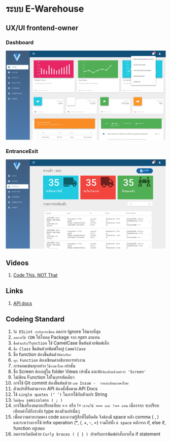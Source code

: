 # ระบบ E-Warehouse

## UX/UI frontend-owner

### Dashboard
<p align="center">
  <img width="900" src="markdown/Dashboard.png">
</p>

### EntranceExit
<p align="center">
  <img width="900" src="markdown/EntranceExit.png">
</p>

## Videos
1. [Code This, NOT That](https://www.youtube.com/watch?v=Mus_vwhTCq0&ab_channel=Fireship)

## Links
1. [API docs](https://docs.google.com/document/d/1q6_sfjQ6jyJRovntlbM1WJCFNmN0vhXicqVxJ43BS1Q/edit?usp=sharing)
## Codeing Standard

1. `ใช้ ESLint กำกับการเขียน` ลดการ Ignore ให้มากที่สุด
2. `ลดการใช้ CDN` ให้โหลด Package จาก npm มาแทน
3. `ชื่อตัวแปร/function` ใช้ CamelCase ขึ้นต้นด้วยพิมพ์เล็ก
4. `ชื่อ Class` ขึ้นต้นด้วยพิมพ์ใหญ่ `CamelCase`
5. ชื่อ function ต้องขึ้นต้นด้วย`คำกริยา`
6. `ทุก Function` ต้องเขียนคำอธิบายการทำงาน
7. การคอมเม้นทุกอย่าง `ใช้ภาษาไทย` เท่านั้น
8. ชื่อ Screen ต้องอยู่ใน folder Views เท่านั้น และต้อง`ลงท้ายด้วยคำว่า 'Screen'`
9. ไม่เขียน Function ใส่ในบรรทัดเดียว
10. การใช้ Git commit ต้องขึ้นต้นด้วย `เลข Issue -  รายละเอียดภาษาไทย`
11. ตัวแปรที่รับค่ามาจาก API ต้องตั้งชื่อตาม API Docs
12. ใช้ `single quotes (‘ ’)` ในการใช้กับตัวแปร String
13. `ไม่เขียน semicolons ( ; )`
14. การใช้เครื่องหมายเปรียบเทียบ == หรือ != `เราจะใช้ === และ !== แทน` เนื่องจาก จะเปรียบเทียบค่าไปถึงระดับ type ของตัวแปรนั้นๆ
15. เพื่อความสวยงามของ code และความรู้สึกที่ไม่อึดอัด จึงต้องมี space หลัง comma ( , ) และระหว่างการใช้ infix operation (*, /, +, -, =) รวมไปทั้ง `มี space` หลังจาก if, else if, function อยู่เสมอ
16. ลดการเกิดบัคด้วย `Curly braces ( { } ) `สำหรับการพิมพ์คำสั่งภายใน if statement